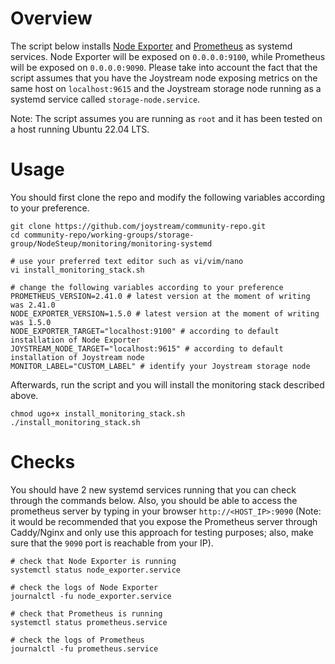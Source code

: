 # Overview

The script below installs [Node Exporter](https://github.com/prometheus/node_exporter) and [Prometheus](https://github.com/prometheus/prometheus) as systemd services. Node Exporter will be exposed on `0.0.0.0:9100`, while Prometheus will be exposed on `0.0.0.0:9090`. Please take into account the fact that the script assumes that you have the Joystream node exposing metrics on the same host on `localhost:9615` and the Joystream storage node running as a systemd service called `storage-node.service`.

Note: The script assumes you are running as `root` and it has been tested on a host running Ubuntu 22.04 LTS.

# Usage

You should first clone the repo and modify the following variables according to your preference.

```
git clone https://github.com/joystream/community-repo.git
cd community-repo/working-groups/storage-group/NodeSteup/monitoring/monitoring-systemd

# use your preferred text editor such as vi/vim/nano
vi install_monitoring_stack.sh

# change the following variables according to your preference
PROMETHEUS_VERSION=2.41.0 # latest version at the moment of writing was 2.41.0
NODE_EXPORTER_VERSION=1.5.0 # latest version at the moment of writing was 1.5.0
NODE_EXPORTER_TARGET="localhost:9100" # according to default installation of Node Exporter
JOYSTREAM_NODE_TARGET="localhost:9615" # according to default installation of Joystream node
MONITOR_LABEL="CUSTOM_LABEL" # identify your Joystream storage node
```

Afterwards, run the script and you will install the monitoring stack described above.

```
chmod ugo+x install_monitoring_stack.sh
./install_monitoring_stack.sh
```

# Checks

You should have 2 new systemd services running that you can check through the commands below. Also, you should be able to access the prometheus server by typing in your browser `http://<HOST_IP>:9090` (Note: it would be recommended that you expose the Prometheus server through Caddy/Nginx and only use this approach for testing purposes; also, make sure that the `9090` port is reachable from your IP).

```
# check that Node Exporter is running
systemctl status node_exporter.service

# check the logs of Node Exporter
journalctl -fu node_exporter.service

# check that Prometheus is running
systemctl status prometheus.service

# check the logs of Prometheus
journalctl -fu prometheus.service
```
